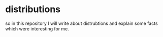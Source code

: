 # distributions
so in this repository I will write about distrubtions and explain some facts which were interesting for me.
